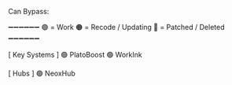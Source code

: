 Can Bypass:

➖➖➖➖➖➖
🟢 = Work
🟠 =  Recode / Updating
🔴 = Patched / Deleted
➖➖➖➖➖➖

[ Key Systems ]
  🟢 PlatoBoost
  🟢 WorkInk


[ Hubs ]
  🟢 NeoxHub
